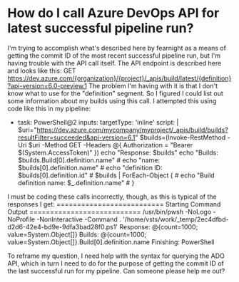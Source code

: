 
# How do I call Azure DevOps API for latest successful pipeline run?

I'm trying to accomplish what's described here by fearnight as a means of getting the commit ID of the most recent successful pipeline run, but I'm having trouble with the API call itself.
The API endpoint is described here and looks like this: GET https://dev.azure.com/{organization}/{project}/_apis/build/latest/{definition}?api-version=6.0-preview.1
The problem I'm having with it is that I don't know what to use for the "definition" segment. So I figured I could list out some information about my builds using this call. I attempted this using code like this in my pipeline:
- task: PowerShell@2
    inputs:
      targetType: 'inline'
      script: |
        $uri="https://dev.azure.com/mycompany/myproject/_apis/build/builds?resultFilter=succeeded&api-version=6.1"
        $builds=(Invoke-RestMethod -Uri $uri -Method GET -Headers @{ Authorization = "Bearer $(System.AccessToken)" })
        echo "Response: $builds"
        echo "Builds: $builds.Build[0].definition.name"
        # echo "name: $builds[0].definition.name"
        # echo "definition ID: $builds[0].definition.id"
        # $builds | ForEach-Object {
        #   echo "Build definition name: $_.definition.name"
        # }

I must be coding these calls incorrectly, though, as this is typical of the responses I get:
========================== Starting Command Output ===========================
/usr/bin/pwsh -NoLogo -NoProfile -NonInteractive -Command . '/home/vsts/work/_temp/2ec4dfbd-d2d6-42e4-bd9e-9dfa3bad28f0.ps1'
Response: @{count=1000; value=System.Object[]}
Builds: @{count=1000; value=System.Object[]}.Build[0].definition.name
Finishing: PowerShell

To reframe my question, I need help with the syntax for querying the ADO API, which in turn I need to do for the purpose of getting the commit ID of the last successful run for my pipeline.
Can someone please help me out?

        